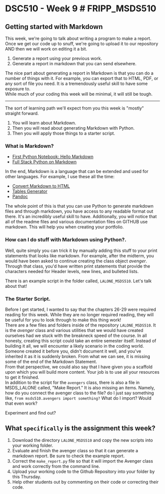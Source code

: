 # DSC510 - Week 9	# FRIPP_MSDS510
## Getting started with Markdown	

This week, we're going to talk about writing a program to make a report. Once we get our code up to snuff, we're going to upload it to our repository AND then we will work on editing it a bit.	

1. Generate a report using your previous work.	
2. Generate a report in markdown that you can send elsewhere. 	

The nice part about generating a report in Markdown is that you can do a number of things with it. For example, you can export that to HTML, PDF, or any sort of file you need. It is a tremendously useful skill to have some exposure to. 	
While much of your coding this week will be minimal, it will still be tough. 	

---	

The sort of learning path we'll expect from you this week is "mostly" straight forward.	

1. You will learn about Markdown.	
2. Then you will read about generating Markdown with Python.	
3. Then you will apply those things to a starter script.	
 
### What is Markdown?	
* [First Python Notebook: Hello Markdown](http://www.firstpythonnotebook.org/markdown/)	
* [ Full Stack Python on Markdown](https://www.fullstackpython.com/markdown.html)	
 
In the end, Markdown is a language that can be extended and used for other languages. For example, I use these all the time: 	

* [Convert Markdown to HTML](https://markdowntohtml.com/)	
* [Tables Generator](https://www.tablesgenerator.com/)	
* [Pandoc](https://pandoc.org/)	

The whole point of this is that you can use Python to generate markdown files and through markdown, you have access to any readable format out there. It's an incredibly useful skill to have. Additionally, you will notice that all of the readme files and various documentation files on GITHUB use markdown. This will help you when creating your portfolio. 	

### How can I do stuff with Markdown using Python?.	
Well, quite simply you can trick it by manually adding this stuff to your print statements that looks like markdown. For example, after the midterm, you would have been asked to continue creating the class object *avenger*. Through that class, you'd have written print statements that provide the characters needed for Header levels, new lines, and bulleted lists. 	

There is an example script in the folder called, `LALONE_MSDS510`. Let's talk about that!	
### The Starter Script.	
Before I get started, I wanted to say that the chapters 26-29 were required reading for this week. While they are no longer required reading, they will be useful for you to look through to make this thing work!	
There are a few files and folders inside of the repository `LALONE_MSDS510`. It is the *avenger* class and various utilities that we would have created ourselves had we stuck with the breakneck speed of the course. In all honesty, creating this script could take an entire semester itself. Instead of building it all, we will encounter a likely scenario in the coding world. Someone created it before you, didn't document it well, and you've inherited it as it is suddenly broken. From what we can see, it is missing some of the end of the Markdown Statement. 	
From that perspective, we could also say that I have given you a scaffold upon which you will build more content. Your job is to use all your resources to get it finished. 	
In addition to the script for the `avengers` class, there is also a file in MSDS_LALONE called, "Make Report." It is also missing an items. Namely, how do you connect the avenger class to the file? do I just say something like, `from msds510.avengers import something?` What do I import? Would that even work? 	

Experiment and find out?	

## What `specifically` is the assignment this week?	

1. Download the directory `LALONE_MSDS510` and copy the new scripts into your working folder.	
1. Evaluate and finish the avenger class so that it can generate a markdown report. Be sure to check the example report.	
1. Correct the `make_report.py` file so that it will import the Avenger class and work correctly from the command line.	
1. Upload your working code to the Github Repository into your folder by this Thursday.	
1. Help other students out by commenting on their code or correcting their code.	
